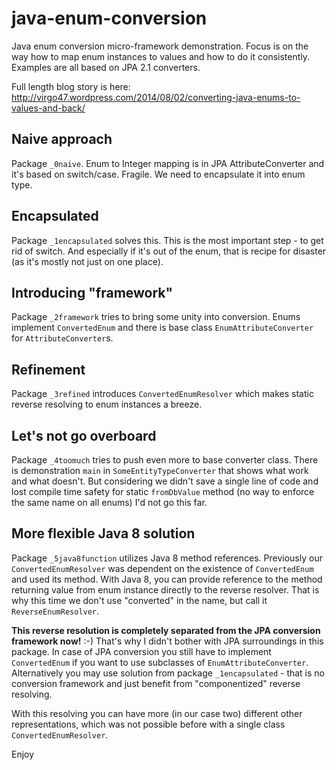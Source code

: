 java-enum-conversion
====================

Java enum conversion micro-framework demonstration. Focus is on the way how to map enum instances to
values and how to do it consistently. Examples are all based on JPA 2.1 converters.

Full length blog story is here: http://virgo47.wordpress.com/2014/08/02/converting-java-enums-to-values-and-back/

## Naive approach

Package `_0naive`. Enum to Integer mapping is in JPA AttributeConverter and it's based on switch/case.
Fragile. We need to encapsulate it into enum type.

## Encapsulated

Package `_1encapsulated` solves this. This is the most important step - to get rid of switch. And
especially if it's out of the enum, that is recipe for disaster (as it's mostly not just on one place).

## Introducing "framework"

Package `_2framework` tries to bring some unity into conversion. Enums implement `ConvertedEnum`
and there is base class `EnumAttributeConverter` for `AttributeConverter`s.

## Refinement

Package `_3refined` introduces `ConvertedEnumResolver` which makes static reverse resolving to
enum instances a breeze.

## Let's not go overboard

Package `_4toomuch` tries to push even more to base converter class. There is demonstration
`main` in `SomeEntityTypeConverter` that shows what work and what doesn't. But considering we didn't
save a single line of code and lost compile time safety for static `fromDbValue` method (no way
to enforce the same name on all enums) I'd not go this far.

## More flexible Java 8 solution

Package `_5java8function` utilizes Java 8 method references. Previously our `ConvertedEnumResolver`
was dependent on the existence of `ConvertedEnum` and used its method. With Java 8, you can provide
reference to the method returning value from enum instance directly to the reverse resolver. That is
why this time we don't use "converted" in the name, but call it `ReverseEnumResolver`.

**This reverse resolution is completely separated from the JPA conversion framework now!** :-) That's why
I didn't bother with JPA surroundings in this package. In case of JPA conversion you still have to implement
`ConvertedEnum` if you want to use subclasses of `EnumAttributeConverter`. Alternatively you may use solution
from package `_1encapsulated` - that is no conversion framework and just benefit from "componentized"
reverse resolving.

With this resolving you can have more (in our case two) different other representations, which was not
possible before with a single class `ConvertedEnumResolver`.

Enjoy